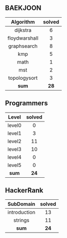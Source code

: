## BAEKJOON
|    Algorithm    | solved |
| :-------------: | :----: |
|dijkstra|6|
|floydwarshall|3|
|graphsearch|8|
|kmp|5|
|math|1|
|mst|2|
|topologysort|3|
| **sum** | **28**|

## Programmers
|    Level    | solved |
| :-------------: | :----: |
|level0|0|
|level1|3|
|level2|11|
|level3|10|
|level4|0|
|level5|0|
| **sum** | **24**|

## HackerRank
|    SubDomain    | solved |
| :-------------: | :----: |
|introduction|13|
|strings|11|
| **sum** | **24**|

